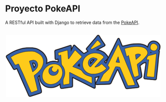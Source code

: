 # Proyecto PokeAPI

A RESTful API built with Django to retrieve data from the [PokeAPI](https://pokeapi.co/docs/v2).

<br/>

<div align="center">
	<img height="200" src="https://raw.githubusercontent.com/PokeAPI/media/master/logo/pokeapi.svg?sanitize=true" alt="PokeAPI">

<br/>

</div>

<br/>

